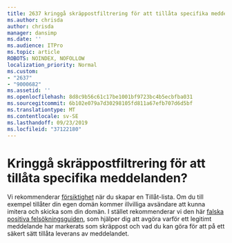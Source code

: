 ```yaml
---
title: 2637 kringgå skräppostfiltrering för att tillåta specifika meddelanden?
ms.author: chrisda
author: chrisda
manager: dansimp
ms.date: ''
ms.audience: ITPro
ms.topic: article
ROBOTS: NOINDEX, NOFOLLOW
localization_priority: Normal
ms.custom:
- "2637"
- "9000682"
ms.assetid: ''
ms.openlocfilehash: 8d8c9b56c61c17be1001bf9723bc4b5ecbfba031
ms.sourcegitcommit: 6b102e079a7d30298105fd811a67efb707d6d5bf
ms.translationtype: MT
ms.contentlocale: sv-SE
ms.lasthandoff: 09/23/2019
ms.locfileid: "37122180"
---
```

# <a name="bypass-spam-filtering-to-allow-specific-messages"></a>Kringgå skräppostfiltrering för att tillåta specifika meddelanden?

Vi rekommenderar [försiktighet](https://docs.microsoft.com/exchange/troubleshoot/antispam/cautions-against-bypassing-spam-filters) när du skapar en Tillåt-lista. Om du till exempel tillåter din egen domän kommer illvilliga avsändare att kunna imitera och skicka som din domän.  I stället rekommenderar vi den här [falska positiva felsökningsguiden](https://docs.microsoft.com/office365/securitycompliance/prevent-email-from-being-marked-as-spam), som hjälper dig att avgöra varför ett legitimt meddelande har markerats som skräppost och vad du kan göra för att på ett säkert sätt tillåta leverans av meddelandet.
